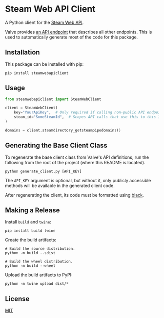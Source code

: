 # Steam Web API Client

A Python client for the [Steam Web API](https://developer.valvesoftware.com/wiki/Steam_Web_API).

Valve provides [an API endpoint](http://api.steampowered.com/ISteamWebAPIUtil/GetSupportedAPIList/v0001/)
that describes all other endpoints. This is used to automatically
generate most of the code for this package.

## Installation

This package can be installed with pip:

```shell
pip install steamwebapiclient
```

## Usage

```python
from steamwebapiclient import SteamWebClient

client = SteamWebClient(
    key="YourApiKey",  # Only required if calling non-public API endpoints.
    steam_id="SomeSteamId",  # Scopes API calls that use this to this ID.
)

domains = client.steamdirectory_getsteampipedomains()
```

## Generating the Base Client Class

To regenerate the base client class from Valve's API definitions, run
the following from the root of the project (where this README is
located).

```shell
python generate_client.py [API_KEY]
```

The `API_KEY` argument is optional, but without it, only publicly
accessible methods will be available in the generated client code.

After regenerating the client, its code must be formatted using
[black](https://black.readthedocs.io/en/stable/index.html).

## Making a Release

Install `build` and `twine`:

```shell
pip install build twine
```

Create the build artifacts:

```shell
# Build the source distribution.
python -m build --sdist

# Build the wheel distribution.
python -m build --wheel
```

Upload the build artifacts to PyPI:

```shell
python -m twine upload dist/*
```

## License

[MIT](https://choosealicense.com/licenses/mit/)
